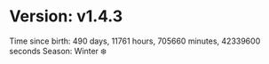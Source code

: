 # Version: v1.4.3
Time since birth: 490 days, 11761 hours, 705660 minutes, 42339600 seconds
Season: Winter ❄️
